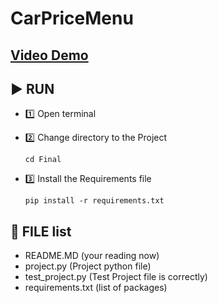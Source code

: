 # CarPriceMenu

## [Video Demo](https://youtu.be/i_xbuGzeR_Q)

## ▶️ RUN
- 1️⃣ Open terminal

- 2️⃣ Change directory to the Project

    ```
    cd Final
    ```
- 3️⃣ Install the Requirements file

    ```
    pip install -r requirements.txt
    ```
## 📁 FILE list
 - README.MD (your reading now)
 - project.py (Project python file)
 - test_project.py (Test Project file is correctly)
 - requirements.txt (list of packages)
